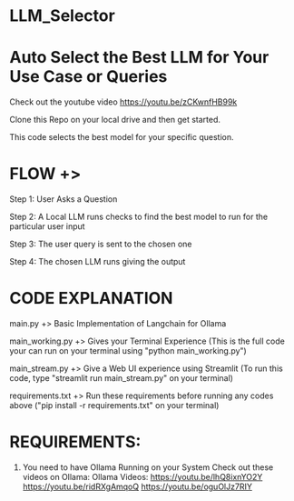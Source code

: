 # LLM_Selector
# Auto Select the Best LLM for Your Use Case or Queries
Check out the youtube video
https://youtu.be/zCKwnfHB99k

Clone this Repo on your local drive and then get started.

This code selects the best model for your specific question.

# FLOW +>

Step 1: User Asks a Question

Step 2: A Local LLM runs checks to find the best model to run for the particular user input

Step 3: The user query is sent to the chosen one

Step 4: The chosen LLM runs giving the output


# CODE EXPLANATION

main.py +> Basic Implementation of Langchain for Ollama

main_working.py +> Gives your Terminal Experience (This is the full code your can run on your terminal using "python main_working.py")

main_stream.py +> Give a Web UI experience using Streamlit (To run this code, type "streamlit run main_stream.py" on your terminal)

requirements.txt +> Run these requirements before running any codes above ("pip install -r requirements.txt" on your terminal)


# REQUIREMENTS:

1. You need to have Ollama Running on your System
   Check out these videos on Ollama:
   Ollama Videos:
https://youtu.be/lhQ8ixnYO2Y
https://youtu.be/ridRXgAmqoQ
https://youtu.be/oguOlJz7RIY
